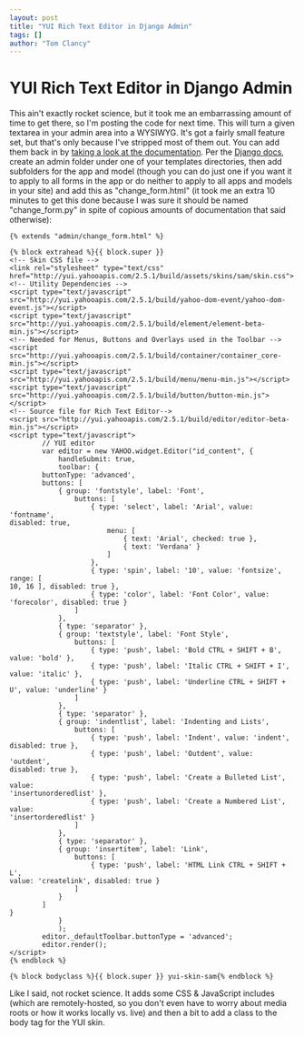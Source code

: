 ```yaml
---
layout: post
title: "YUI Rich Text Editor in Django Admin"
tags: []
author: "Tom Clancy"
---
```


# YUI Rich Text Editor in Django Admin

This ain't exactly rocket science, but it took me an embarrassing amount of time to get there, so I'm posting the code for next time. This will turn a given textarea in your admin area into a WYSIWYG. It's got a fairly small feature set, but that's only because I've stripped most of them out. You can add them back in by <a href="http://developer.yahoo.com/yui/editor/">taking a look at the documentation</a>. Per the <a href="http://docs.djangoproject.com/en/dev/ref/contrib/admin/#overriding-admin-templates">Django docs</a>, create an admin folder under one of your templates directories, then add subfolders for the app and model (though you can do just one if you want it to apply to all forms in the app or do neither to apply to all apps and models in your site) and add this as "change_form.html" (it took me an extra 10 minutes to get this done because I was sure it should be named "change_form.py" in spite of copious amounts of documentation that said otherwise):

```
{% extends "admin/change_form.html" %}

{% block extrahead %}{{ block.super }}
<!-- Skin CSS file -->
<link rel="stylesheet" type="text/css" href="http://yui.yahooapis.com/2.5.1/build/assets/skins/sam/skin.css">
<!-- Utility Dependencies -->
<script type="text/javascript" src="http://yui.yahooapis.com/2.5.1/build/yahoo-dom-event/yahoo-dom-event.js"></script>
<script type="text/javascript" src="http://yui.yahooapis.com/2.5.1/build/element/element-beta-min.js"></script>
<!-- Needed for Menus, Buttons and Overlays used in the Toolbar -->
<script src="http://yui.yahooapis.com/2.5.1/build/container/container_core-min.js"></script>
<script type="text/javascript" src="http://yui.yahooapis.com/2.5.1/build/menu/menu-min.js"></script>
<script type="text/javascript" src="http://yui.yahooapis.com/2.5.1/build/button/button-min.js"></script>
<!-- Source file for Rich Text Editor-->
<script src="http://yui.yahooapis.com/2.5.1/build/editor/editor-beta-min.js"></script>
<script type="text/javascript">
		// YUI editor
		var editor = new YAHOO.widget.Editor("id_content", {
			handleSubmit: true,
			toolbar: {
        buttonType: 'advanced',
        buttons: [
            { group: 'fontstyle', label: 'Font',
                buttons: [
                    { type: 'select', label: 'Arial', value: 'fontname',
disabled: true,
                        menu: [
                            { text: 'Arial', checked: true },
                            { text: 'Verdana' }
                        ]
                    },
                    { type: 'spin', label: '10', value: 'fontsize', range: [
10, 16 ], disabled: true },
					{ type: 'color', label: 'Font Color', value: 'forecolor', disabled: true }
                ]
            },
            { type: 'separator' },
            { group: 'textstyle', label: 'Font Style',
                buttons: [
                    { type: 'push', label: 'Bold CTRL + SHIFT + B', value: 'bold' },
                    { type: 'push', label: 'Italic CTRL + SHIFT + I', value: 'italic' },
					{ type: 'push', label: 'Underline CTRL + SHIFT + U', value: 'underline' }
                ]
            },
			{ type: 'separator' },
            { group: 'indentlist', label: 'Indenting and Lists',
                buttons: [
                    { type: 'push', label: 'Indent', value: 'indent',
disabled: true },
                    { type: 'push', label: 'Outdent', value: 'outdent',
disabled: true },
                    { type: 'push', label: 'Create a Bulleted List', value:
'insertunorderedlist' },
                    { type: 'push', label: 'Create a Numbered List', value:
'insertorderedlist' }
                ]
            },
            { type: 'separator' },
            { group: 'insertitem', label: 'Link',
                buttons: [
                    { type: 'push', label: 'HTML Link CTRL + SHIFT + L',
value: 'createlink', disabled: true }
                ]
            }
        ]
}
			}
			);
		editor._defaultToolbar.buttonType = 'advanced';
		editor.render();
</script>
{% endblock %}

{% block bodyclass %}{{ block.super }} yui-skin-sam{% endblock %}
```

Like I said, not rocket science. It adds some CSS & JavaScript includes (which are remotely-hosted, so you don't even have to worry about media roots or how it works locally vs. live) and then a bit to add a class to the body tag for the YUI skin.
